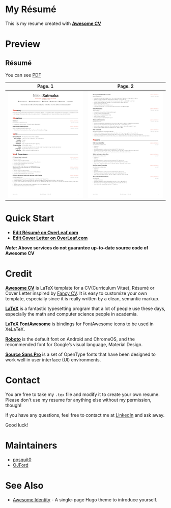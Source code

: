# My Résumé

This is my resume created with [**Awesome CV**](https://github.com/posquit0/Awesome-CV)

# Preview

## Résumé

You can see [PDF](nikki/resume.pdf)

| Page. 1 | Page. 2 |
|:---:|:---:|
| [![Résumé](nikki/resume-0.png)](nikki/resume.pdf) | [![Résumé](nikki/resume-1.png)](nikki/resume.pdf) |

<!-- ## Cover Letter

You can see [PDF](nikki/coverletter.pdf)

| Without Sections | With Sections |
|:---:|:---:|
| [![Cover Letter(Traditional)](nikki/coverletter-0.png)](nikki/coverletter.pdf)  | [![Cover Letter(Awesome)](nikki/coverletter-1.png)](nikki/coverletter.pdf) |
 -->

# Quick Start

* [**Edit Résumé on OverLeaf.com**](https://www.overleaf.com/latex/templates/awesome-cv/tvmzpvdjfqxp)
* [**Edit Cover Letter on OverLeaf.com**](https://www.overleaf.com/latex/templates/awesome-cv-cover-letter/pfzzjspkthbk)

**_Note:_ Above services do not guarantee up-to-date source code of Awesome CV**


<!-- # How to Use

## Requirements

A full TeX distribution is assumed.  [Various distributions for different operating systems (Windows, Mac, \*nix) are available](http://tex.stackexchange.com/q/55437) but TeX Live is recommended.
You can [install TeX from upstream](https://tex.stackexchange.com/q/1092) (recommended; most up-to-date) or use `sudo apt-get install texlive-full` if you really want that.  (It's generally a few years behind.)

If you don't want to install the dependencies on your system, this can also be obtained via [Docker](https://docker.com).

#### Usage

At a command prompt, run

```bash
$ xelatex {your-cv}.tex
```

Or using docker:

```bash
$ docker run --rm --user $(id -u):$(id -g) -i -w "/doc" -v "$PWD":/doc thomasweise/texlive make
```

In either case, this should result in the creation of ``{your-cv}.pdf`` -->


# Credit

[**Awesome CV**](https://github.com/posquit0/Awesome-CV) is LaTeX template for a CV(Curriculum Vitae), Résumé or Cover Letter inspired by [Fancy CV](https://www.sharelatex.com/templates/cv-or-resume/fancy-cv). It is easy to customize your own template, especially since it is really written by a clean, semantic markup.

[**LaTeX**](https://www.latex-project.org) is a fantastic typesetting program that a lot of people use these days, especially the math and computer science people in academia.

[**LaTeX FontAwesome**](https://github.com/furl/latex-fontawesome) is bindings for FontAwesome icons to be used in XeLaTeX.

[**Roboto**](https://github.com/google/roboto) is the default font on Android and ChromeOS, and the recommended font for Google’s visual language, Material Design.

[**Source Sans Pro**](https://github.com/adobe-fonts/source-sans-pro) is a set of OpenType fonts that have been designed to work well in user interface (UI) environments.


# Contact

You are free to take my `.tex` file and modify it to create your own resume. Please don't use my resume for anything else without my permission, though!

If you have any questions, feel free to contact me at [LinkedIn](https://www.linkedin.com/in/nikkisatmaka/) and ask away.

<!-- If you have any questions, feel free to join me at [`#posquit0` on Freenode](irc://irc.freenode.net/posquit0) and ask away. Click [here](https://kiwiirc.com/client/irc.freenode.net/posquit0) to connect. -->

Good luck!


# Maintainers
- [posquit0](https://github.com/posquit0)
- [OJFord](https://github.com/OJFord)


# See Also

* [Awesome Identity](https://github.com/posquit0/hugo-awesome-identity) - A single-page Hugo theme to introduce yourself.
